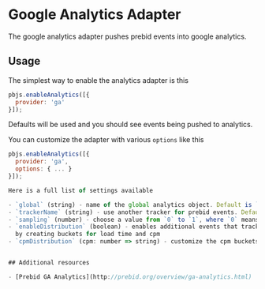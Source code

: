 # Google Analytics Adapter

The google analytics adapter pushes prebid events into google analytics.

## Usage

The simplest way to enable the analytics adapter is this

```javascript
pbjs.enableAnalytics([{
  provider: 'ga'
}]);
```

Defaults will be used and you should see events being pushed to analytics.

You can customize the adapter with various `options` like this

```javascript
pbjs.enableAnalytics([{
  provider: 'ga',
  options: { ... }
}]);

Here is a full list of settings available

- `global` (string) - name of the global analytics object. Default is `ga`
- `trackerName` (string) - use another tracker for prebid events. Default is the default tracker
- `sampling` (number) - choose a value from `0` to `1`, where `0` means 0% and `1` means 100% tracked
- `enableDistribution` (boolean) - enables additional events that track load time and cpm distribution
  by creating buckets for load time and cpm
- `cpmDistribution` (cpm: number => string) - customize the cpm buckets for the cpm distribution


## Additional resources

- [Prebid GA Analytics](http://prebid.org/overview/ga-analytics.html)
